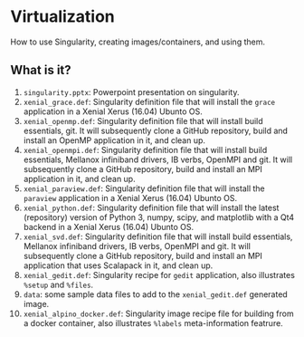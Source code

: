 # Virtualization
How to use Singularity, creating images/containers, and using them.

## What is it?
1. `singularity.pptx`: Powerpoint presentation on singularity.
1. `xenial_grace.def`: Singularity definition file that will install the
    `grace` application in a Xenial Xerus (16.04) Ubunto OS.
1. `xenial_openmp.def`: Singularity definition file that will install
    build essentials, git.  It will subsequently clone a GitHub repository,
    build and install an OpenMP application in it, and clean up.
1. `xenial_openmpi.def`: Singularity definition file that will install
    build essentials, Mellanox infiniband drivers, IB verbs, OpenMPI and
    git.  It will subsequently clone a GitHub repository, build and
    install an MPI application in it, and clean up.
1. `xenial_paraview.def`: Singularity definition file that will install the
    `paraview` application in a Xenial Xerus (16.04) Ubunto OS.
1. `xenial_python.def`: Singularity definition file that will install the
    latest (repository) version of Python 3, numpy, scipy, and matplotlib
    with a Qt4 backend in a Xenial Xerus (16.04) Ubunto OS.
1. `xenial_svd.def`: Singularity definition file that will install
    build essentials, Mellanox infiniband drivers, IB verbs, OpenMPI and
    git.  It will subsequently clone a GitHub repository, build and
    install an MPI application that uses Scalapack in it, and clean up.
1. `xenial_gedit.def`: Singularity recipe for `gedit` application, also
    illustrates `%setup` and `%files`.
1. `data`: some sample data files to add to the `xenial_gedit.def`
    generated image.
1. `xenial_alpino_docker.def`: Singularity image recipe file for
    building from a docker container, also illustrates
    `%labels` meta-information featrure.
